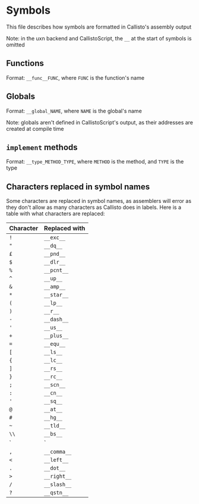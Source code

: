# Symbols
This file describes how symbols are formatted in Callisto's assembly output

Note: in the uxn backend and CallistoScript, the `__` at the start of symbols is omitted

## Functions
Format: `__func__FUNC`, where `FUNC` is the function's name

## Globals
Format: `__global_NAME`, where `NAME` is the global's name

Note: globals aren't defined in CallistoScript's output, as their addresses are created
at compile time

## `implement` methods
Format: `__type_METHOD_TYPE`, where `METHOD` is the method, and `TYPE` is the type

## Characters replaced in symbol names
Some characters are replaced in symbol names, as assemblers will error as they don't
allow as many characters as Callisto does in labels. Here is a table with what characters
are replaced:

| Character | Replaced with |
| --------- | ------------- |
| `!`       | `__exc__`     |
| `"`       | `__dq__`      |
| `£`       | `__pnd__`     |
| `$`       | `__dlr__`     |
| `%`       | `__pcnt__`    |
| `^`       | `__up__`      |
| `&`       | `__amp__`     |
| `*`       | `__star__`    |
| `(`       | `__lp__`      |
| `)`       | `__r__`       |
| `-`       | `__dash__`    |
| `'`       | `__us__`      |
| `+`       | `__plus__`    |
| `=`       | `__equ__`     |
| `[`       | `__ls__`      |
| `{`       | `__lc__`      |
| `]`       | `__rs__`      |
| `}`       | `__rc__`      |
| `;`       | `__scn__`     |
| `:`       | `__cn__`      |
| `'`       | `__sq__`      |
| `@`       | `__at__`      |
| `#`       | `__hg__`      |
| `~`       | `__tld__`     |
| `\\`      | `__bs__`      |
| `|`       | `__pipe__`    |
| `,`       | `__comma__`   |
| `<`       | `__left__`    |
| `.`       | `__dot__`     |
| `>`       | `__right__`   |
| `/`       | `__slash__`   |
| `?`       | `__qstn__`    |
